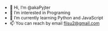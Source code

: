 - 👋 Hi, I’m @akaPyjter
- 👀 I’m interested in Programing
- 🌱 I’m currently learning Python and JavaScript
- 📫 You can reach by email flisu2@gmail.com

<!---
akaPyjter/akaPyjter is a ✨ special ✨ repository because its `README.md` (this file) appears on your GitHub profile.
You can click the Preview link to take a look at your changes.
--->
